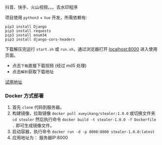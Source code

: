 
抖音、快手、火山视频。。。去水印程序 

项目使用 `python3` + `Vue` 开发，所需依赖有:
```shell script
pip3 install Django
pip3 install requests
pip3 install enum34
pip3 install django-cors-headers
```

下载解压完运行 `start.sh` 或 `run.sh`，通过浏览器打开 [localhost:8000](http://localhost:8000) 进入使用页面。

- 点击`下载`直接下载视频 (经过 md5 处理)
- 点击`解析`获取下载地址

[试用地址](http://www.didaho.com/#/watermark) 

### Docker 方式部署

1. 首先 `clone` 代码到服务器。
2. 构建镜像，拉取镜像 `docker pull xueyikang/stealer:1.0.0` 或切换文件夹 `cd stealer` 然后执行命令 `docker build -t stealer-1.0.0 -f Dockerfile .` 即可生成镜像文件。
3. 启动容器，执行命令 `docker run -d -p 8000:8000 stealer-1.0.0:latest`
4. 应用地址为： 服务器IP:8000
